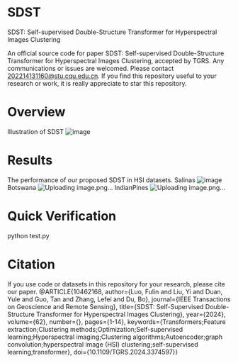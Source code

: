 # SDST
SDST: Self-supervised Double-Structure Transformer for Hyperspectral Images Clustering

An official source code for paper SDST: Self-supervised Double-Structure Transformer for Hyperspectral Images Clustering, accepted by TGRS. Any communications or issues are welcomed. Please contact 202214131160@stu.cqu.edu.cn. If you find this repository useful to your research or work, it is really appreciate to star this repository.

# Overview
Illustration of SDST
![image](https://github.com/YiLiu1999/SDST/assets/75960351/c2d9eda1-ee00-4a14-bfd0-304bfde3d667)

# Results
The performance of our proposed SDST in HSI datasets.
Salinas
![image](https://github.com/YiLiu1999/SDST/assets/75960351/5d2d5fec-5bba-4819-8d9c-fd55d261f0db)
Botswana
![Uploading image.png…]()
IndianPines
![Uploading image.png…]()

# Quick Verification
python test.py 
# Citation
If you use code or datasets in this repository for your research, please cite our paper.
@ARTICLE{10462168,
  author={Luo, Fulin and Liu, Yi and Duan, Yule and Guo, Tan and Zhang, Lefei and Du, Bo},
  journal={IEEE Transactions on Geoscience and Remote Sensing}, 
  title={SDST: Self-Supervised Double-Structure Transformer for Hyperspectral Images Clustering}, 
  year={2024},
  volume={62},
  number={},
  pages={1-14},
  keywords={Transformers;Feature extraction;Clustering methods;Optimization;Self-supervised learning;Hyperspectral imaging;Clustering algorithms;Autoencoder;graph convolution;hyperspectral image (HSI) clustering;self-supervised learning;transformer},
  doi={10.1109/TGRS.2024.3374597}}
